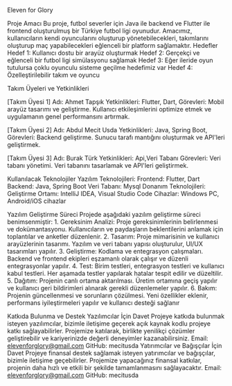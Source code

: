  Eleven for Glory

Proje Amacı
  Bu proje, futbol severler için Java ile backend ve Flutter ile frontend oluşturulmuş bir Türkiye  futbol ligi oyunudur. Amacımız, kullanıcıların kendi oyuncularını oluşturup  yönetebilecekleri, takımlarını oluşturup maç 
  yapabilecekleri  eğlenceli bir platform sağlamaktır.
  Hedefler
      	Hedef 1: Kullanıcı dostu bir arayüz oluşturmak
      	Hedef 2: Gerçekçi ve eğlenceli bir futbol ligi simülasyonu sağlamak
      	Hedef 3: Eğer ileride oyun tutulursa çoklu oyunculu sisteme geçilme   hedefimiz var
      	Hedef 4: Özelleştirilebilir takım ve  oyuncu
 
 Takım Üyeleri ve Yetkinlikleri
 
  [Takım Üyesi 1]
  Adı: Ahmet Tapşık
  Yetkinlikleri: Flutter, Dart, 
	Görevleri: Mobil arayüz tasarımı ve geliştirme. Kullanıcı etkileşimlerini optimize etmek ve uygulamanın genel performansını artırmak. 

  [Takım Üyesi 2]
  Adı: Abdul Mecit Usda
 	Yetkinlikleri: Java, Spring Boot, 
	Görevleri: Backend geliştirme. Sunucu tarafı mantığını oluşturmak   ve API'leri geliştirmek.
 
  [Takım Üyesi 3]
	Adı: Burak Türk
	Yetkinlikleri: Api,Veri Tabanı
	Görevleri: Veri tabanı yönetimi. Veri tabanını tasarlamak ve API'leri geliştirmek.
 
 Kullanılacak Teknolojiler
 Yazılım Teknolojileri:
	  Frontend: Flutter, Dart
	  Backend: Java, Spring Boot
	  Veri Tabanı: Mysql
 Donanım Teknolojileri:
	  Geliştirme Ortamı: IntelliJ IDEA, Visual Studio Code
	  Cihazlar: Windows PC, Android/iOS cihazlar
 
  Yazılım Geliştirme Süreci
  Projede aşağıdaki yazılım geliştirme süreci benimsenmiştir:
    1.	Gereksinim Analizi: Proje gereksinimlerinin belirlenmesi ve dokümantasyonu. Kullanıcıların ve paydaşların beklentilerini anlamak için toplantılar ve anketler düzenlenir.
    2.	Tasarım: Proje mimarisinin ve kullanıcı arayüzlerinin tasarımı. Yazılım ve veri tabanı yapısı oluşturulur, UI/UX tasarımları yapılır.
    3.	Geliştirme: Kodlama ve entegrasyon çalışmaları. Backend ve frontend ekipleri eşzamanlı olarak çalışır ve düzenli entegrasyonlar yapılır.
    4.	Test: Birim testleri, entegrasyon testleri ve kullanıcı kabul testleri. Her aşamada testler yapılarak hatalar tespit edilir ve düzeltilir.
    5.	Dağıtım: Projenin canlı ortama aktarılması. Üretim ortamına geçiş yapılır ve kullanıcı geri bildirimleri alınarak gerekli düzenlemeler yapılır.
    6.	Bakım: Projenin güncellenmesi ve sorunların çözülmesi. Yeni özellikler eklenir, performans iyileştirmeleri yapılır ve kullanıcı desteği sağlanır 

 Katkıda Bulunma ve Destek
 Yazılımcılar İçin Davet
   Projeye katkıda bulunmak isteyen yazılımcılar, bizimle iletişime geçerek açık kaynak kodlu projeye katkı sağlayabilirler. Projemize katılarak, birlikte yenilikçi çözümler geliştirebilir ve kariyerinizde değerli deneyimler kazanabilirsiniz.
   Email: elevenforglory@gmail.com
   GitHub: mecitusda
 Yatırımcılar ve Bağışçılar İçin Davet
 Projeye finansal destek sağlamak isteyen yatırımcılar ve bağışçılar, bizimle iletişime geçebilirler. Projemize yapacağınız finansal katkılar, projenin daha hızlı ve etkili bir şekilde tamamlanmasını sağlayacaktır.
   Email: elevenforglory@gmail.com
   GitHub: mecitusda
